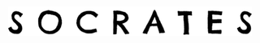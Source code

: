 <p align="center">
    <img src="https://raw.githubusercontent.com/AlexOlival/socrates/docs/docs/logo.png?token=ABP3YHE7Y3FDPJC5EXHXFWK6ZT76S" alt="Socrates logo" width="480">
</p>